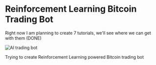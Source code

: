 # Reinforcement Learning Bitcoin Trading Bot

Right now I am planning to create 7 tutorials, we'll see where we can get with them (DONE)

![AI trading bot](RL-Bitcoin-trading-bot_5/IMAGES/gameplay.gif)

Trying to create Reinforcement Learning powered Bitcoin trading bot
